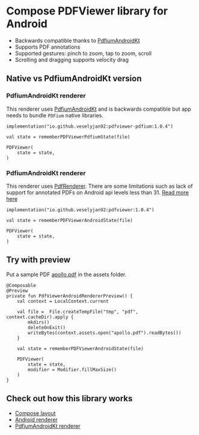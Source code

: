 # Compose PDFViewer library for Android
- Backwards compatible thanks to [PdfiumAndroidKt](https://github.com/johngray1965/PdfiumAndroidKt)
- Supports PDF annotations
- Supported gestures: pinch to zoom, tap to zoom, scroll
- Scrolling and dragging supports velocity drag

## Native vs PdfiumAndroidKt version

### PdfiumAndroidKt renderer
This renderer uses [PdfiumAndroidKt](https://github.com/johngray1965/PdfiumAndroidKt) and is backwards compatible but app needs to bundle `PDFium` native libraries. 

```
implementation("io.github.veselyjan92:pdfviewer-pdfium:1.0.4")
```
```
val state = rememberPDFViewerPdfiumState(file)

PDFViewer(
    state = state,
)
```

### PdfiumAndroidKt renderer
This renderer uses [PdfRenderer](https://developer.android.com/reference/android/graphics/pdf/PdfRenderer). There are some limitations such as lack of support for annotated PDFs on Android api levels less than 31. [Read more here](https://issuetracker.google.com/issues/365693423)

```
implementation("io.github.veselyjan92:pdfviewer:1.0.4")
```
```
val state = rememberPDFViewerAndroidState(file)

PDFViewer(
    state = state,
)
```


## Try with preview
Put a sample PDF [apollo.pdf](https://www.nasa.gov/wp-content/uploads/static/apollo50th/pdf/a11final-fltpln.pdf) in the assets folder.
```
@Composable
@Preview
private fun PdfViewerAndroidRendererPreview() {
    val context = LocalContext.current

    val file =  File.createTempFile("tmp", "pdf", context.cacheDir).apply {
        mkdirs()
        deleteOnExit()
        writeBytes(context.assets.open("apollo.pdf").readBytes())
    }
    
    val state = rememberPDFViewerAndroidState(file)

    PDFViewer(
        state = state,
        modifier = Modifier.fillMaxSize()
    )
}
```


## Check out how this library works
- [Compose layout](https://github.com/VeselyJan92/PDFViewer/blob/master/PDFViewer/src/main/java/io/github/veselyjan92/pdfviewer/PDFViewer.kt)
- [Android renderer](https://github.com/VeselyJan92/PDFViewer/blob/master/PDFViewer/src/main/java/io/github/veselyjan92/pdfviewer/PDFViewerRendererAndroid.kt)
- [PdfiumAndroidKt renderer](https://github.com/VeselyJan92/PDFViewer/blob/master/PDFViewerPdfium/src/main/java/io/github/veselyjan92/pdfviewer/PdfiumRenderer.kt)










